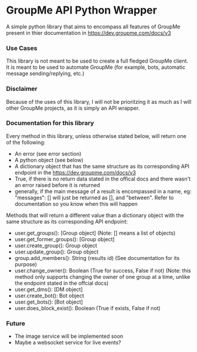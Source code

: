 # GroupMe API Python Wrapper

A simple python library that aims to encompass all features of GroupMe present in thier documentation in https://dev.groupme.com/docs/v3

### Use Cases

This library is not meant to be used to create a full fledged GroupMe client. It is meant to be used to automate GroupMe (for example, bots, automatic message sending/replying, etc.)

### Disclaimer

Because of the uses of this library, I will not be prioritzing it as much as I will other GroupMe projects, as it is simply an API wrapper.

### Documentation for this library

Every method in this library, unless otherwise stated below, will return one of the following:
 - An error (see error section)
 - A python object (see below)
 - A dictionary object that has the same structure as its corresponding API endpoint in the https://dev.groupme.com/docs/v3
 - True, if there is no return data stated in the offical docs and there wasn't an error raised before it is returned
 - generally, if the main message of a result is encompassed in a name, eg: "messages": [] will just be returned as [], and "between". Refer to documentation so you know when this will happen

Methods that will return a different value than a dictionary object with the same structure as its corresponding API endpoint:
 - user.get_groups(): [Group object] (Note: [] means a list of objects)
 - user.get_former_groups(): [Group object]
 - user.create_group(): Group object
 - user.update_group(): Group object
 - group.add_members(): String (results id) (See documentation for its purpose)
 - user.change_owner(): Boolean (True for success, False if not) (Note: this method only supports changing the owner of one group at a time, unlike the endpoint stated in the offcial docs)
 - user.get_dms(): [DM object]
 - user.create_bot(): Bot object
 - user.get_bots(): [Bot object]
 - user.does_block_exist(): Boolean (True if exists, False if not)

### Future

 - The image service will be implemented soon
 - Maybe a websocket service for live events?
